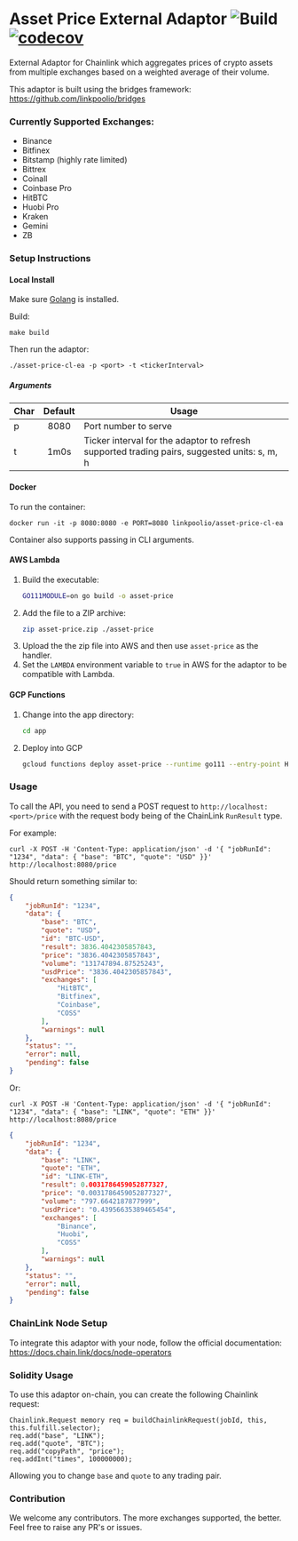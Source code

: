 # Asset Price External Adaptor ![Build](https://github.com/linkpoolio/asset-price-cl-ea/workflows/Build/badge.svg) [![codecov](https://codecov.io/gh/linkpoolio/asset-price-cl-ea/branch/master/graph/badge.svg)](https://codecov.io/gh/linkpoolio/asset-price-cl-ea)
External Adaptor for Chainlink which aggregates prices of crypto assets from multiple exchanges based on a weighted average of their volume.

This adaptor is built using the bridges framework: https://github.com/linkpoolio/bridges

### Currently Supported Exchanges:

- Binance
- Bitfinex
- Bitstamp (highly rate limited)
- Bittrex
- Coinall
- Coinbase Pro
- HitBTC
- Huobi Pro
- Kraken
- Gemini
- ZB

### Setup Instructions
#### Local Install
Make sure [Golang](https://golang.org/pkg/) is installed.

Build:
```
make build
```

Then run the adaptor:
```
./asset-price-cl-ea -p <port> -t <tickerInterval>
```

##### Arguments

| Char   | Default  | Usage |
| ------ |:--------:| ----- |
| p      | 8080     | Port number to serve |
| t      | 1m0s     | Ticker interval for the adaptor to refresh supported trading pairs, suggested units: s, m, h |

#### Docker
To run the container:
```
docker run -it -p 8080:8080 -e PORT=8080 linkpoolio/asset-price-cl-ea
```

Container also supports passing in CLI arguments.

#### AWS Lambda
1. Build the executable:
    ```bash
    GO111MODULE=on go build -o asset-price
    ```
2. Add the file to a ZIP archive:
    ```bash
    zip asset-price.zip ./asset-price
    ```
3. Upload the the zip file into AWS and then use `asset-price` as the
handler.
4. Set the `LAMBDA` environment variable to `true` in AWS for
the adaptor to be compatible with Lambda.

#### GCP Functions
1. Change into the app directory:
    ```bash
    cd app
    ```
2. Deploy into GCP
    ```bash
    gcloud functions deploy asset-price --runtime go111 --entry-point Handler --trigger-http
    ```

### Usage

To call the API, you need to send a POST request to `http://localhost:<port>/price` with the request body being of the ChainLink `RunResult` type.

For example:
```
curl -X POST -H 'Content-Type: application/json' -d '{ "jobRunId": "1234", "data": { "base": "BTC", "quote": "USD" }}' http://localhost:8080/price
```
Should return something similar to:
```json
{
    "jobRunId": "1234",
    "data": {
        "base": "BTC",
        "quote": "USD",
        "id": "BTC-USD",
        "result": 3836.4042305857843,
        "price": "3836.4042305857843",
        "volume": "131747894.87525243",
        "usdPrice": "3836.4042305857843",
        "exchanges": [
            "HitBTC",
            "Bitfinex",
            "Coinbase",
            "COSS"
        ],
        "warnings": null
    },
    "status": "",
    "error": null,
    "pending": false
}
```

Or:
```
curl -X POST -H 'Content-Type: application/json' -d '{ "jobRunId": "1234", "data": { "base": "LINK", "quote": "ETH" }}' http://localhost:8080/price
```
```json
{
    "jobRunId": "1234",
    "data": {
        "base": "LINK",
        "quote": "ETH",
        "id": "LINK-ETH",
        "result": 0.0031786459052877327,
        "price": "0.0031786459052877327",
        "volume": "797.6642187877999",
        "usdPrice": "0.43956635389465454",
        "exchanges": [
            "Binance",
            "Huobi",
            "COSS"
        ],
        "warnings": null
    },
    "status": "",
    "error": null,
    "pending": false
}
```

### ChainLink Node Setup

To integrate this adaptor with your node, follow the official documentation:
https://docs.chain.link/docs/node-operators

### Solidity Usage

To use this adaptor on-chain, you can create the following Chainlink request:
```
Chainlink.Request memory req = buildChainlinkRequest(jobId, this, this.fulfill.selector);
req.add("base", "LINK");
req.add("quote", "BTC");
req.add("copyPath", "price");
req.addInt("times", 100000000);
```

Allowing you to change `base` and `quote` to any trading pair.

### Contribution
We welcome any contributors. The more exchanges supported, the better. Feel free to raise any PR's or issues.

